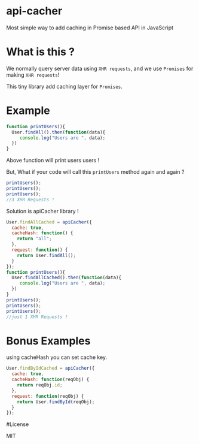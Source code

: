 # api-cacher
Most simple way to add caching in Promise based API in JavaScript

# What is this ?
We normally query server data using `XHR requests`, and we use `Promises` for making `XHR requests`!

This tiny library add caching layer for `Promises`.
 
# Example

```js
function printUsers(){
  User.findAll().then(function(data){
     console.log("Users are ", data);
  })
}
```
Above function will print users users !

But, What if your code will call this `printUsers` method again and again ?

```js
printUsers();
printUsers();
printUsers();
//3 XHR Requests !
```

Solution is apiCacher library !

```js
User.findAllCached = apiCacher({
  cache: true,
  cacheHash: function() {
    return "all";
  },
  request: function() {
    return User.findAll();
  }
});
function printUsers(){
  User.findAllCached().then(function(data){
     console.log("Users are ", data);
  })
}
printUsers();
printUsers();
printUsers();
//just 1 XHR Requests !
```
# Bonus Examples
using cacheHash you can set cache key.

```js
User.findByIdCached = apiCacher({
  cache: true,
  cacheHash: function(reqObj) {
    return reqObj.id;
  },
  request: function(reqObj) {
    return User.findById(reqObj);
  }
});
```



#License 

MIT
